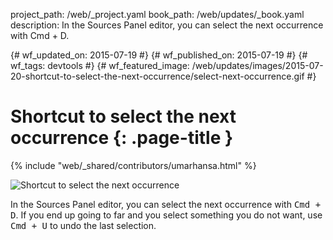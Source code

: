 project_path: /web/_project.yaml book_path: /web/updates/_book.yaml description: In the Sources Panel editor, you can select the next occurrence with Cmd + D.

{# wf_updated_on: 2015-07-19 #} {# wf_published_on: 2015-07-19 #} {# wf_tags: devtools #} {# wf_featured_image: /web/updates/images/2015-07-20-shortcut-to-select-the-next-occurrence/select-next-occurrence.gif #}

# Shortcut to select the next occurrence {: .page-title }

{% include "web/_shared/contributors/umarhansa.html" %}

<img src="/web/updates/images/2015-07-20-shortcut-to-select-the-next-occurrence/select-next-occurrence.gif" alt="Shortcut to select the next occurrence" />

In the Sources Panel editor, you can select the next occurrence with <kbd class="kbd">Cmd + D</kbd>. If you end up going to far and you select something you do not want, use <kbd class="kbd">Cmd + U</kbd> to undo the last selection.